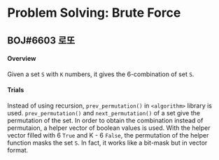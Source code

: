 # Problem Solving: Brute Force

## BOJ#6603 로또
#### Overview
Given a set `S` with `K` numbers, it gives the 6-combination of set `S`.
#### Trials
Instead of using recursion, `prev_permutation()` in `<algorithm>` library is used.
`prev_permutation()` and `next_permutation()` of a set give the permutation of the set.
In order to obtain the combination instead of permutaion, a helper vector of boolean values
is used. With the helper vector filled with 6 `True` and K - 6 `False`, the permutation
of the helper function masks the set `S`. In fact, it works like a bit-mask but in 
vector format.